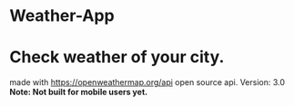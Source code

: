 # Weather-App

Check weather of your city.
=========================
made with https://openweathermap.org/api open source api.
Version: 3.0 
**Note: Not built for mobile users yet.**


